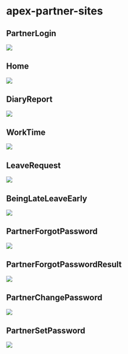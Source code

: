 # apex-partner-sites
## PartnerLogin
<img src="http://f.st-hatena.com/images/fotolife/t/tyoshikawa1106/20160216/20160216211754.png" />

## Home
<img src="http://f.st-hatena.com/images/fotolife/t/tyoshikawa1106/20160308/20160308184701.png" />

## DiaryReport
<img src="http://f.st-hatena.com/images/fotolife/t/tyoshikawa1106/20160308/20160308184702.png" />

## WorkTime
<img src="http://f.st-hatena.com/images/fotolife/t/tyoshikawa1106/20160308/20160308184703.png" />

## LeaveRequest
<img src="http://f.st-hatena.com/images/fotolife/t/tyoshikawa1106/20160308/20160308184704.png" />

## BeingLateLeaveEarly
<img src="http://f.st-hatena.com/images/fotolife/t/tyoshikawa1106/20160308/20160308184706.png" />

## PartnerForgotPassword
<img src="http://f.st-hatena.com/images/fotolife/t/tyoshikawa1106/20160308/20160308184707.png" />

## PartnerForgotPasswordResult
<img src="http://f.st-hatena.com/images/fotolife/t/tyoshikawa1106/20160308/20160308184709.png" />

## PartnerChangePassword
<img src="http://f.st-hatena.com/images/fotolife/t/tyoshikawa1106/20160308/20160308184708.png" />

## PartnerSetPassword
<img src="http://f.st-hatena.com/images/fotolife/t/tyoshikawa1106/20160308/20160308184710.png" />
